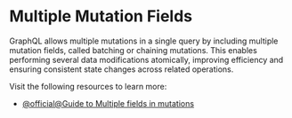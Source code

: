 # Multiple Mutation Fields

GraphQL allows multiple mutations in a single query by including multiple mutation fields, called batching or chaining mutations. This enables performing several data modifications atomically, improving efficiency and ensuring consistent state changes across related operations.

Visit the following resources to learn more:

- [@official@Guide to Multiple fields in mutations](https://graphql.org/learn/mutations/#multiple-fields-in-mutations)